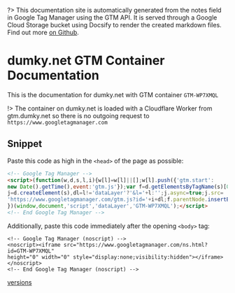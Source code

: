 ?> This documentation site is automatically generated from the notes field in Google Tag Manager using the GTM API. It is served through a Google Cloud Storage bucket using Docsify to render the created markdown files. Find out more [on Github](https://github.com/dumkydewilde/gtm-doctags).

# dumky.net GTM Container Documentation

This is the documentation for dumky.net with GTM container `GTM-WP7XMQL`

!> The container on dumky.net is loaded with a Cloudflare Worker from gtm.dumky.net so there is no outgoing request to `https://www.googletagmanager.com`

## Snippet 

Paste this code as high in the `<head>` of the page as possible:

```html
<!-- Google Tag Manager -->
<script>(function(w,d,s,l,i){w[l]=w[l]||[];w[l].push({'gtm.start':
new Date().getTime(),event:'gtm.js'});var f=d.getElementsByTagName(s)[0],
j=d.createElement(s),dl=l!='dataLayer'?'&l='+l:'';j.async=true;j.src=
'https://www.googletagmanager.com/gtm.js?id='+i+dl;f.parentNode.insertBefore(j,f);
})(window,document,'script','dataLayer','GTM-WP7XMQL');</script>
<!-- End Google Tag Manager -->
```

Additionally, paste this code immediately after the opening `<body>` tag:

```
<!-- Google Tag Manager (noscript) -->
<noscript><iframe src="https://www.googletagmanager.com/ns.html?id=GTM-WP7XMQL"
height="0" width="0" style="display:none;visibility:hidden"></iframe></noscript>
<!-- End Google Tag Manager (noscript) -->
```
[versions](versions.md ':include')